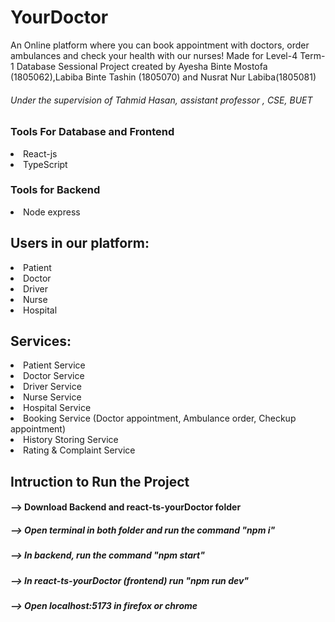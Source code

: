 # YourDoctor
  An Online platform where you can book appointment with doctors, order ambulances and check your health with our nurses!
  Made for Level-4 Term-1 Database Sessional Project created by  Ayesha Binte Mostofa (1805062),Labiba Binte Tashin (1805070) and Nusrat Nur Labiba(1805081) 
 ###### Under the supervision of Tahmid Hasan, assistant professor , CSE, BUET

### Tools For Database and Frontend
<li>React-js</li>
<li>TypeScript</li>

### Tools for Backend 
<li>Node express</li>

<h2> Users in our platform: </h2>
<li> Patient </li>
<li> Doctor </li>
<li> Driver </li>
<li> Nurse  </li>
<li> Hospital </li>


<h2> Services: </h2>
<li> Patient Service </li>
<li> Doctor Service </li>
<li> Driver Service </li>
<li> Nurse  Service </li>
<li> Hospital Service </li>
<li> Booking Service (Doctor appointment, Ambulance order, Checkup appointment) </li>
<li> History Storing Service </li>
<li> Rating & Complaint Service </li>



## Intruction to Run the Project

#### --> Download Backend and react-ts-yourDoctor folder
##### --> Open terminal in both folder and run the command "npm i"

##### --> In backend, run the command "npm start"
##### --> In react-ts-yourDoctor (frontend) run "npm run dev"
##### --> Open localhost:5173 in firefox or chrome
